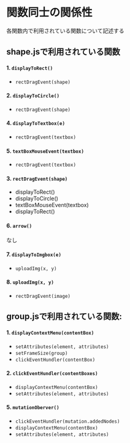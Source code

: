 # 関数同士の関係性
各関数内で利用されている関数について記述する

## shape.jsで利用されている関数

#### 1. `displayToRect()`
  - `rectDragEvent(shape)`

#### 2. `displayToCircle()`
  - `rectDragEvent(shape)`

#### 4. `displayToTextbox(e)`
  - `rectDragEvent(textbox)`

#### 5. `textBoxMouseEvent(textbox)`
  - `rectDragEvent(textbox)`

#### 3. `rectDragEvent(shape)`
 - displayToRect()
 - displayToCircle()
 - textBoxMouseEvent(textbox)
 - displayToRect()

#### 6. `arrow()`
 なし

#### 7. `displayToImgbox(e)`
  - `uploadImg(x, y)`

#### 8. `uploadImg(x, y)`

  - `rectDragEvent(image)`

## group.jsで利用されている関数:

#### 1. `displayContextMenu(contentBox)`
  - `setAttributes(element, attributes)`
  - `setFrameSize(group)`
  - `clickEventHundler(contentBox)`

#### 2. `clickEventHundler(contentBoxes)`
  - `displayContextMenu(contentBox)`
  - `setAttributes(element, attributes)`

#### 5. `mutationOberver()`
  - `clickEventHundler(mutation.addedNodes)`
  - `displayContextMenu(contentBox)`
  - `setAttributes(element, attributes)`
